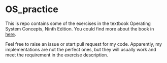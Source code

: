 # OS_practice

This is repo contains some of the exercises in the textbook Operating System Concepts, Ninth Edition. You could find more about the book in [here](http://www.os-book.com/).

Feel free to raise an issue or start pull request for my code. Apparently, my implementations are not the perfect ones, but they will usually work and meet the requirement in the exercise description. 
